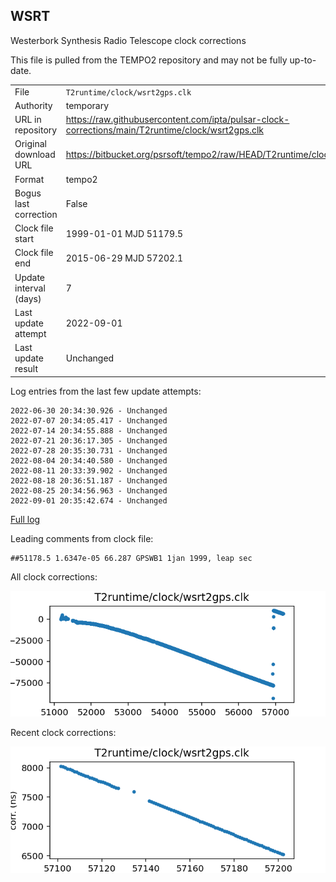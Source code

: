 
## WSRT

Westerbork Synthesis Radio Telescope clock corrections

This file is pulled from the TEMPO2 repository and may not be fully up-to-date.

|     |     |
|:--- |:--- |
| File | `T2runtime/clock/wsrt2gps.clk` |
| Authority | temporary |
| URL in repository | <https://raw.githubusercontent.com/ipta/pulsar-clock-corrections/main/T2runtime/clock/wsrt2gps.clk> |
| Original download URL | <https://bitbucket.org/psrsoft/tempo2/raw/HEAD/T2runtime/clock/wsrt2gps.clk> |
| Format | tempo2 |
| Bogus last correction | False |
| Clock file start | 1999-01-01 MJD 51179.5 |
| Clock file end | 2015-06-29 MJD 57202.1 |
| Update interval (days) | 7 |
| Last update attempt | 2022-09-01 |
| Last update result | Unchanged |

Log entries from the last few update attempts:
```
2022-06-30 20:34:30.926 - Unchanged
2022-07-07 20:34:05.417 - Unchanged
2022-07-14 20:34:55.888 - Unchanged
2022-07-21 20:36:17.305 - Unchanged
2022-07-28 20:35:30.731 - Unchanged
2022-08-04 20:34:40.580 - Unchanged
2022-08-11 20:33:39.902 - Unchanged
2022-08-18 20:36:51.187 - Unchanged
2022-08-25 20:34:56.963 - Unchanged
2022-09-01 20:35:42.674 - Unchanged
```
[Full log](https://raw.githubusercontent.com/ipta/pulsar-clock-corrections/main/log/T2runtime/clock/wsrt2gps.clk.log)

Leading comments from clock file:

    ##51178.5 1.6347e-05 66.287 GPSWB1 1jan 1999, leap sec



All clock corrections:

![plot of all clock corrections](wsrt2gps.clk.png "All corrections")

Recent clock corrections:

![plot of recent clock corrections](wsrt2gps.clk.short.png "Recent corrections")


